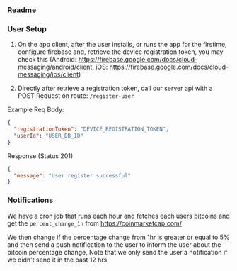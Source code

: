 ### Readme

### User Setup

1. On the app client, after the user installs, or runs the app for the firstime, configure firebase and,
   retrieve the device registration token, you may check this (Android: https://firebase.google.com/docs/cloud-messaging/android/client, iOS: https://firebase.google.com/docs/cloud-messaging/ios/client)

2. Directly after retrieve a registration token, call our server api with a POST Request on route: `/register-user`

Example Req Body:

```json
{
  "registrationToken": "DEVICE_REGISTRATION_TOKEN",
  "userId": "USER_DB_ID"
}
```

Response (Status 201)

```json
{
  "message": "User register successful"
}
```

### Notifications

We have a cron job that runs each hour and fetches each users bitcoins and get the `percent_change_1h` from
https://coinmarketcap.com/

We then change if the percentage change from 1hr is greater or equal to 5% and then send a push notification to the user to inform the user about the bitcoin percentage change, Note that we only send the user a notification if we didn't send it in the past 12 hrs
